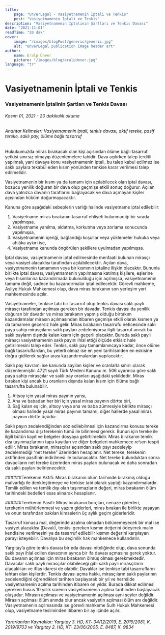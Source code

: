```yaml
---
title:
    page: "UnverLegal - Vasiyetnamenin İptali ve Tenkis"
    post: "Vasiyetnamenin İptali ve Tenkis"
description: "Vasiyetnamenin İptalinin Şartları ve Tenkis Davası"
date: "2021-11-01"
readTime: "20 dak"
cover:
    image: "/images/blogPost/generic/generic.jpg"
    alt: "UnverLegal publication image header art"
author:
    name: Eralp Ünver
    picture: "/images/blog/eralpUnver.jpg"
language: "tr"
---
```


# Vasiyetnamenin İptali ve Tenkis

### Vasiyetnamenin İptalinin Şartları ve Tenkis Davası

###### Kasım 01, 2021 - 20 dakikalık okuma

###### Anahtar Kelimeler: Vasiyetnamenin iptali, tenkis davası, aktif tereke, pasif tereke, saklı pay, ölüme bağlı tasarruf

Hukukumuzda miras bırakacak olan kişi açısından ölüme bağlı tasarruf yetkisi sınırsız olmayıp düzenlemelere tabidir. Dava açılırken talep terditli yapılmalı, yani davaya konu vasiyetnamenin iptali, bu talep kabul edilmez ise saklı paylara tekabül eden kısım yönünden tenkise karar verilmesi talep edilmelidir.

Vasiyetnamenin bir kısmı ya da tamamı için açılabilecek olan iptal davası, bozucu yenilik doğuran bir dava olup geçmişe etkili sonuç doğurur. Açılan dava yalnızca davanın taraflarını bağlayacak ve dava açmayan kişiler açısından hüküm doğurmayacaktır. 

Kanuna göre aşağıdaki sebeplerin varlığı halinde vasiyetname iptal edilebilir:
1. Vasiyetname miras bırakanın tasarruf ehliyeti bulunmadığı bir sırada yapılmışsa,
2. Vasiyetname yanılma, aldatma, korkutma veya zorlama sonucunda yapılmışsa,
3. Vasiyetnamenin içeriği, bağlandığı koşullar veya yüklemeler hukuka veya ahlâka aykırı ise,
4. Vasiyetname kanunda öngörülen şekillere uyulmadan yapılmışsa.

İptal davası, vasiyetnamenin iptal edilmesinde menfaati bulunan mirasçı veya vasiyet alacaklısı tarafından açılabilecektir. Açılan dava, vasiyetnamenin tamamının veya bir kısmının iptaline ilişkin olacaktır. Bununla birlikte iptal davası, vasiyetnamenin yapılmasına katılmış kişilere, eşlerine veya hısımlarına kazandırmada bulunulduğu için açılmışsa, vasiyetnamenin tamamı değil, sadece bu kazandırmalar iptal edilecektir. Görevli mahkeme, Asliye Hukuk Mahkemesi olup, dava miras bırakanın son yerleşim yeri mahkemesinde açılır.

Vasiyetnameler, tenkise tabi bir tasarruf olup tenkis davası saklı paylı mirasçı tarafından açılması gereken bir davadır. Tenkis davası da yenilik doğuran bir davadır ve miras bırakanın yapmış olduğu birtakım kazandırmalar mirasın açılmasından itibaren geçmişe etkili olarak kısmen ya da tamamen geçersiz hale gelir. Miras bırakanın tasarrufu neticesinde saklı paya sahip mirasçıların saklı payları zedeleniyorsa ilgili tasarruf ancak bu saklı payların dışında kalan kısım için geçerli olacaktır. Burada saklı paylı mirasçı vasiyetnamenin saklı payını ihlal ettiği ölçüde etkisiz hale getirilmesini talep eder. Tenkis, saklı pay tamamlanıncaya kadar, önce ölüme bağlı tasarruflardan, bu yeterli olmaz ise en yeni tarihlisinden en eskisine doğru gidilerek sağlar arası kazandırmalardan yapılacaktır. 

Saklı pay kavramı ise kanunda sayılan kişiler ve oranlarla sınırlı olarak düzenlenmiştir. 4721 sayılı Türk Medeni Kanunu m. 506 uyarınca göre saklı paya sahip mirasçılar ve saklı pay oranları aşağıdaki şekildedir. Miras bırakan kişi ancak bu oranların dışında kalan kısım için ölüme bağlı tasarrufta bulunabilir.
1. Altsoy için yasal miras payının yarısı,  
2. Ana ve babadan her biri için yasal miras payının dörtte biri,  
3. Sağ kalan eş için, altsoy veya ana ve baba zümresiyle birlikte mirasçı olması halinde yasal miras payının tamamı, diğer hallerde yasal miras payının dörtte üçüdür. 

Saklı payın zedelendiğinden söz edilebilmesi için kazandırma konusu tereke ile kazandırma dışı terekenin tümü ile bilinmesi gerekir. Bunun için tereke ile ilgili bütün kayıt ve belgeler dosyaya getirtilmelidir. Miras bırakanın temlik dışı taşınmazlarının tapu kayıtları ve diğer belgeleri mahkemece re’sen tespit edilir. Miras bırakanın, mirasçılar açısından saklı payı zedeleyip zedelemediği “net tereke” üzerinden hesaplanır. Net tereke, terekenin aktifinden pasifinin indirilmesi ile bulunacaktır. Net tereke bulunduktan sonra davacıların net tereke üzerinden miras payları bulunacak ve daha sonradan da saklı payları belirlenecektir.

######Terekenin Aktifi: Miras bırakanın ölüm tarihinde bırakmış olduğu malvarlığı ile denkleştirmeye ve tenkise tabi olarak yaptığı kazandırmalardır. Temlik edilen ve temlik dışı olan taşınmazların değeri, miras bırakanın ölüm tarihindeki bedelleri esas alınarak hesaplanır. 

######Terekenin Pasifi: Miras bırakanın borçları, cenaze giderleri, terekenin mühürlenmesi ve yazım giderleri, miras bırakan ile birlikte yaşayan ve onun tarafından bakılan kimselerin üç aylık geçim giderleridir.

Tasarruf konusu mal, değerinde azalma olmadan bölünemeyecek bir mal ise vasiyet alacaklısı (Davalı), tenkisi gereken kısmın değerini ödeyerek malın kendisine verilmesini ya da tasarruf edilebilir kısmın değerini karşılayan parayı isteyebilir. Davalıya bu seçimlik hak mahkemece kullandırılır. 

Yargıtay’a göre tenkis davası bir eda davası niteliğinde olup, dava sonunda saklı payı ihlal edilen davacının ayrıca bir ifa davası açmasına gerek yoktur. Bu davanın açılması için miras bırakanın ölmüş olması gerekmektedir. Davacılar saklı paylı mirasçılar olabileceği gibi saklı paylı mirasçıların alacaklıları ve iflas idaresi de olabilir. Davalılar ise tenkise tabi tasarrufların lehtarı olan kişilerdir. Tenkis davası açma hakkı, mirasçıların saklı paylarının zedelendiğini öğrendikleri tarihten başlayarak bir yıl ve herhâlde vasiyetnamenin açılma tarihinden itibaren on yıldır. Burada dikkat edilmesi gereken husus 10 yıllık sürenin vasiyetnamenin açılma tarihinden başlayacak oluşudur. Mirasın açılması ve vasiyetnamenin açılması aynı şeyler değildir. Mirasın açılması ölüm anında olur ancak vasiyetin açılması ölüm anı değildir. Vasiyetnamenin açılmasında ise görevli mahkeme Sulh Hukuk Mahkemesi olup, vasiyetname tesliminden itibaren bir ay içinde açılır. 


###### Yararlanılan Kaynaklar: Yargıtay 3. HD, KT: 04/12/2019, E. 2019/2081, K. 2019/9703 ve Yargıtay 2. HD, KT: 23/06/2005, E. 8487, K. 9834


